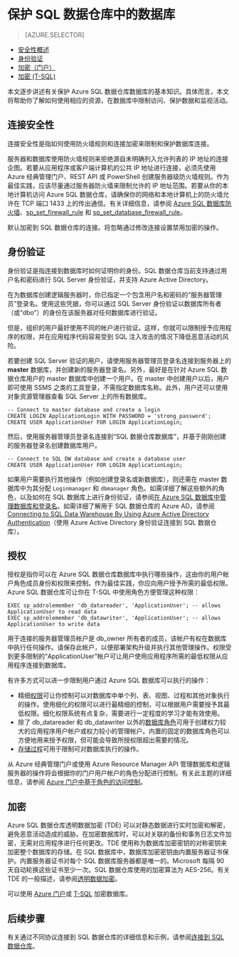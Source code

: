 <properties
   pageTitle="保护 SQL 数据仓库中的数据库 | Azure"
   description="有关在开发解决方案时保护 Azure SQL 数据仓库中的数据库的技巧。"
   services="sql-data-warehouse"
   documentationCenter="NA"
   authors="ronortloff"
   manager="barbkess"
   editor=""/>  


<tags
   ms.service="sql-data-warehouse"
   ms.devlang="NA"
   ms.topic="article"
   ms.tgt_pltfrm="NA"
   ms.workload="data-services"
   ms.date="09/24/2016"
   wacn.date="10/31/2016"
   ms.author="rortloff;barbkess;sonyama"/>

# 保护 SQL 数据仓库中的数据库

> [AZURE.SELECTOR]
- [安全性概述](/documentation/articles/sql-data-warehouse-overview-manage-security/)
- [身份验证](/documentation/articles/sql-data-warehouse-authentication/)
- [加密（门户）](/documentation/articles/sql-data-warehouse-encryption-tde/)
- [加密 (T-SQL)](/documentation/articles/sql-data-warehouse-encryption-tde-tsql/)

本文逐步讲述有关保护 Azure SQL 数据仓库数据库的基本知识。具体而言，本文将帮助你了解如何使用相应的资源，在数据库中限制访问、保护数据和监视活动。

## 连接安全性

连接安全性是指如何使用防火墙规则和连接加密来限制和保护数据库连接。

服务器和数据库使用防火墙规则来拒绝源自未明确列入允许列表的 IP 地址的连接企图。若要从应用程序或客户端计算机的公共 IP 地址进行连接，必须先使用 Azure 经典管理门户、REST API 或 PowerShell 创建服务器级防火墙规则。作为最佳实践，应该尽量通过服务器防火墙来限制允许的 IP 地址范围。若要从你的本地计算机访问 Azure SQL 数据仓库，请确保你的网络和本地计算机上的防火墙允许在 TCP 端口 1433 上的传出通信。有关详细信息，请参阅 [Azure SQL 数据库防火墙][]、[sp\_set\_firewall\_rule][] 和 [sp\_set\_database\_firewall\_rule][]。

默认加密到 SQL 数据仓库的连接。将忽略通过修改连接设置禁用加密的操作。

## 身份验证

身份验证是指连接到数据库时如何证明你的身份。SQL 数据仓库当前支持通过用户名和密码进行 SQL Server 身份验证，并支持 Azure Active Directory。

在为数据库创建逻辑服务器时，你已指定一个包含用户名和密码的“服务器管理员”登录名。使用这些凭据，你可以通过 SQL Server 身份验证以数据库所有者（或“dbo”）的身份在该服务器对任何数据库进行验证。

但是，组织的用户最好使用不同的帐户进行验证。这样，你就可以限制授予应用程序的权限，并在应用程序代码容易受到 SQL 注入攻击的情况下降低恶意活动的风险。

若要创建 SQL Server 验证的用户，请使用服务器管理员登录名连接到服务器上的 **master** 数据库，并创建新的服务器登录名。另外，最好是在针对 Azure SQL 数据仓库用户的 master 数据库中创建一个用户。在 master 中创建用户以后，用户即可使用 SSMS 之类的工具登录，不需指定数据库名称。此外，用户还可以使用对象资源管理器查看 SQL Server 上的所有数据库。


	-- Connect to master database and create a login
	CREATE LOGIN ApplicationLogin WITH PASSWORD = 'strong_password';
	CREATE USER ApplicationUser FOR LOGIN ApplicationLogin;

然后，使用服务器管理员登录名连接到“SQL 数据仓库数据库”，并基于刚刚创建的服务器登录名创建数据库用户。


    -- Connect to SQL DW database and create a database user
    CREATE USER ApplicationUser FOR LOGIN ApplicationLogin;


如果用户需要执行其他操作（例如创建登录名或新数据库），则还需在 master 数据库中为其分配 `Loginmanager` 和 `dbmanager` 角色。如需详细了解这些额外的角色，以及如何在 SQL 数据库上进行身份验证，请参阅[在 Azure SQL 数据库中管理数据库和登录名][]。如需详细了解用于 SQL 数据仓库的 Azure AD，请参阅 [Connecting to SQL Data Warehouse By Using Azure Active Directory Authentication][]（使用 Azure Active Directory 身份验证连接到 SQL 数据仓库）。


## 授权

授权是指你可以在 Azure SQL 数据仓库数据库中执行哪些操作，这由你的用户帐户角色成员身份和权限来控制。作为最佳实践，你应向用户授予所需的最低权限。Azure SQL 数据仓库可让你在 T-SQL 中使用角色方便管理这种权限：


    EXEC sp_addrolemember 'db_datareader', 'ApplicationUser'; -- allows ApplicationUser to read data
    EXEC sp_addrolemember 'db_datawriter', 'ApplicationUser'; -- allows ApplicationUser to write data


用于连接的服务器管理员帐户是 db\_owner 所有者的成员，该帐户有权在数据库中执行任何操作。请保存此帐户，以便部署架构升级并执行其他管理操作。权限受到更多限制的“ApplicationUser”帐户可让用户使用应用程序所需的最低权限从应用程序连接到数据库。

有许多方式可以进一步限制用户通过 Azure SQL 数据库可以执行的操作：

- 精细[权限][]可让你控制可以对数据库中单个列、表、视图、过程和其他对象执行的操作。使用细化的权限可以进行最精细的控制，可以根据用户需要授予其最低权限。细化权限系统有点复杂，需要进行一定程度的学习才能有效使用。
- 除了 db\_datareader 和 db\_datawriter 以外的[数据库角色][]可用于创建权力较大的应用程序用户帐户或权力较小的管理帐户。内置的固定的数据库角色可以方便地用来授予权限，但可能会导致所授权限超出需要的情况。
- [存储过程][]可用于限制可对数据库执行的操作。

从 Azure 经典管理门户或使用 Azure Resource Manager API 管理数据库和逻辑服务器的操作将会根据你的门户用户帐户的角色分配进行控制。有关此主题的详细信息，请参阅 [Azure 门户中基于角色的访问控制][]。

## 加密

Azure SQL 数据仓库透明数据加密 (TDE) 可以对静态数据进行实时加密和解密，避免恶意活动造成的威胁。在加密数据库时，可以对关联的备份和事务日志文件加密，无需对应用程序进行任何更改。TDE 使用称为数据库加密密钥的对称密钥来加密整个数据库的存储。在 SQL 数据库中，数据库加密密钥由内置服务器证书保护。内置服务器证书对每个 SQL 数据库服务器都是唯一的。Microsoft 每隔 90 天自动轮换这些证书至少一次。SQL 数据仓库使用的加密算法为 AES-256。有关 TDE 的一般描述，请参阅[透明数据加密][]。

可以使用 [Azure 门户][Encryption with Portal]或 [T-SQL][Encryption with TSQL] 加密数据库。

## 后续步骤

有关通过不同协议连接到 SQL 数据仓库的详细信息和示例，请参阅[连接到 SQL 数据仓库][]。

<!--Image references-->

<!--Article references-->
[连接到 SQL 数据仓库]: /documentation/articles/sql-data-warehouse-connect-overview
[Encryption with Portal]: /documentation/articles/sql-data-warehouse-encryption-tde
[Encryption with TSQL]: /documentation/articles/sql-data-warehouse-encryption-tde-tsql
[Connecting to SQL Data Warehouse By Using Azure Active Directory Authentication]: /documentation/articles/sql-data-warehouse-authentication

<!--MSDN references-->
[Azure SQL 数据库防火墙]: https://msdn.microsoft.com/zh-cn/library/ee621782.aspx
[sp\_set\_firewall\_rule]: https://msdn.microsoft.com/zh-cn/library/dn270017.aspx
[sp\_set\_database\_firewall\_rule]: https://msdn.microsoft.com/zh-cn/library/dn270010.aspx
[数据库角色]: https://msdn.microsoft.com/zh-cn/library/ms189121.aspx
[在 Azure SQL 数据库中管理数据库和登录名]: https://msdn.microsoft.com/zh-cn/library/ee336235.aspx
[权限]: https://msdn.microsoft.com/zh-cn/library/ms191291.aspx
[存储过程]: https://msdn.microsoft.com/zh-cn/library/ms190782.aspx
[透明数据加密]: https://msdn.microsoft.com/zh-cn/library/dn948096.aspx
[Azure portal]: https://manage.windowsazure.cn/

<!--Other Web references-->
[Azure 门户中基于角色的访问控制]: /documentation/articles/role-based-access-control-configure

<!---HONumber=Mooncake_1024_2016-->